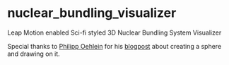 nuclear_bundling_visualizer
===========================

Leap Motion enabled Sci-fi styled 3D Nuclear Bundling System Visualizer 

Special thanks to [Philipp Oehlein] for his [blogpost] about creating a sphere and drawing on it. 


[Philipp Oehlein]:http://philippoehrlein.de/#profile
[blogpost]:http://lab.philippoehrlein.de/geodata-on-a-sphere/